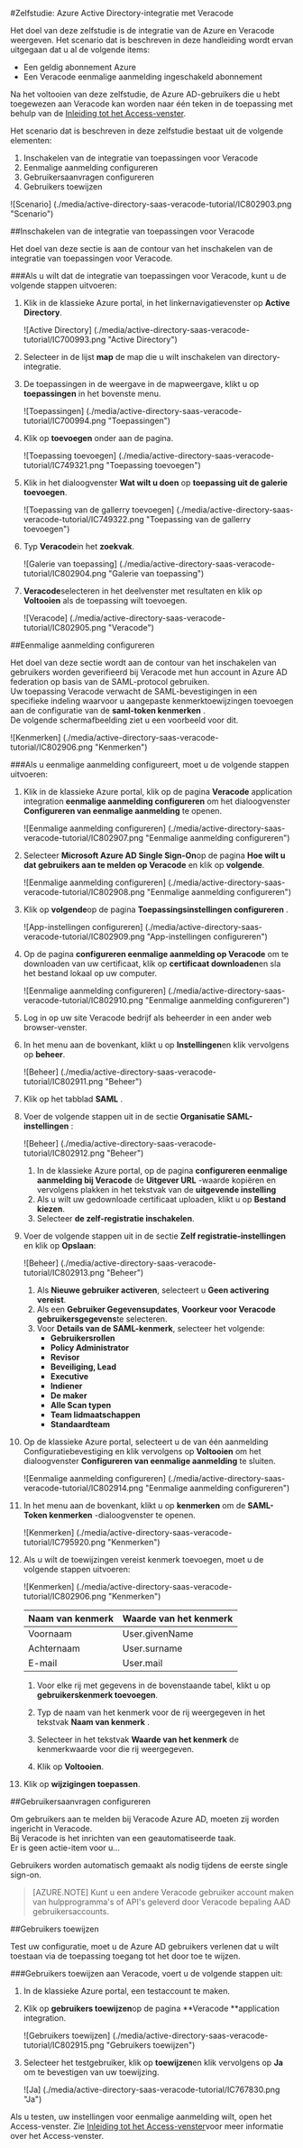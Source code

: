 <properties 
    pageTitle="Zelfstudie: Azure Active Directory-integratie met Veracode | Microsoft Azure" 
    description="Meer informatie over het Veracode met Azure Active Directory gebruiken voor het inschakelen van eenmalige aanmelding, geautomatiseerde provisioning en meer!" 
    services="active-directory" 
    authors="jeevansd"  
    documentationCenter="na" 
    manager="femila"/>
<tags 
    ms.service="active-directory" 
    ms.devlang="na" 
    ms.topic="article" 
    ms.tgt_pltfrm="na" 
    ms.workload="identity" 
    ms.date="09/11/2016" 
    ms.author="jeedes" />

#<a name="tutorial-azure-active-directory-integration-with-veracode"></a>Zelfstudie: Azure Active Directory-integratie met Veracode
  
Het doel van deze zelfstudie is de integratie van de Azure en Veracode weergeven. Het scenario dat is beschreven in deze handleiding wordt ervan uitgegaan dat u al de volgende items:

-   Een geldig abonnement Azure
-   Een Veracode eenmalige aanmelding ingeschakeld abonnement
  
Na het voltooien van deze zelfstudie, de Azure AD-gebruikers die u hebt toegewezen aan Veracode kan worden naar één teken in de toepassing met behulp van de [Inleiding tot het Access-venster](active-directory-saas-access-panel-introduction.md).
  
Het scenario dat is beschreven in deze zelfstudie bestaat uit de volgende elementen:

1.  Inschakelen van de integratie van toepassingen voor Veracode
2.  Eenmalige aanmelding configureren
3.  Gebruikersaanvragen configureren
4.  Gebruikers toewijzen

![Scenario] (./media/active-directory-saas-veracode-tutorial/IC802903.png "Scenario")

##<a name="enabling-the-application-integration-for-veracode"></a>Inschakelen van de integratie van toepassingen voor Veracode
  
Het doel van deze sectie is aan de contour van het inschakelen van de integratie van toepassingen voor Veracode.

###<a name="to-enable-the-application-integration-for-veracode-perform-the-following-steps"></a>Als u wilt dat de integratie van toepassingen voor Veracode, kunt u de volgende stappen uitvoeren:

1.  Klik in de klassieke Azure portal, in het linkernavigatievenster op **Active Directory**.

    ![Active Directory] (./media/active-directory-saas-veracode-tutorial/IC700993.png "Active Directory")

2.  Selecteer in de lijst **map** de map die u wilt inschakelen van directory-integratie.

3.  De toepassingen in de weergave in de mapweergave, klikt u op **toepassingen** in het bovenste menu.

    ![Toepassingen] (./media/active-directory-saas-veracode-tutorial/IC700994.png "Toepassingen")

4.  Klik op **toevoegen** onder aan de pagina.

    ![Toepassing toevoegen] (./media/active-directory-saas-veracode-tutorial/IC749321.png "Toepassing toevoegen")

5.  Klik in het dialoogvenster **Wat wilt u doen** op **toepassing uit de galerie toevoegen**.

    ![Toepassing van de gallerry toevoegen] (./media/active-directory-saas-veracode-tutorial/IC749322.png "Toepassing van de gallerry toevoegen")

6.  Typ **Veracode**in het **zoekvak**.

    ![Galerie van toepassing] (./media/active-directory-saas-veracode-tutorial/IC802904.png "Galerie van toepassing")

7.  **Veracode**selecteren in het deelvenster met resultaten en klik op **Voltooien** als de toepassing wilt toevoegen.

    ![Veracode] (./media/active-directory-saas-veracode-tutorial/IC802905.png "Veracode")

##<a name="configuring-single-sign-on"></a>Eenmalige aanmelding configureren
  
Het doel van deze sectie wordt aan de contour van het inschakelen van gebruikers worden geverifieerd bij Veracode met hun account in Azure AD federation op basis van de SAML-protocol gebruiken.  
Uw toepassing Veracode verwacht de SAML-bevestigingen in een specifieke indeling waarvoor u aangepaste kenmerktoewijzingen toevoegen aan de configuratie van de **saml-token kenmerken** .  
De volgende schermafbeelding ziet u een voorbeeld voor dit.

![Kenmerken] (./media/active-directory-saas-veracode-tutorial/IC802906.png "Kenmerken")

###<a name="to-configure-single-sign-on-perform-the-following-steps"></a>Als u eenmalige aanmelding configureert, moet u de volgende stappen uitvoeren:

1.  Klik in de klassieke Azure portal, klik op de pagina **Veracode** application integration **eenmalige aanmelding configureren** om het dialoogvenster **Configureren van eenmalige aanmelding** te openen.

    ![Eenmalige aanmelding configureren] (./media/active-directory-saas-veracode-tutorial/IC802907.png "Eenmalige aanmelding configureren")

2.  Selecteer **Microsoft Azure AD Single Sign-On**op de pagina **Hoe wilt u dat gebruikers aan te melden op Veracode** en klik op **volgende**.

    ![Eenmalige aanmelding configureren] (./media/active-directory-saas-veracode-tutorial/IC802908.png "Eenmalige aanmelding configureren")

3.  Klik op **volgende**op de pagina **Toepassingsinstellingen configureren** .

    ![App-instellingen configureren] (./media/active-directory-saas-veracode-tutorial/IC802909.png "App-instellingen configureren")

4.  Op de pagina **configureren eenmalige aanmelding op Veracode** om te downloaden van uw certificaat, klik op **certificaat downloaden**en sla het bestand lokaal op uw computer.

    ![Eenmalige aanmelding configureren] (./media/active-directory-saas-veracode-tutorial/IC802910.png "Eenmalige aanmelding configureren")

5.  Log in op uw site Veracode bedrijf als beheerder in een ander web browser-venster.

6.  In het menu aan de bovenkant, klikt u op **Instellingen**en klik vervolgens op **beheer**.

    ![Beheer] (./media/active-directory-saas-veracode-tutorial/IC802911.png "Beheer")

7.  Klik op het tabblad **SAML** .

8.  Voer de volgende stappen uit in de sectie **Organisatie SAML-instellingen** :

    ![Beheer] (./media/active-directory-saas-veracode-tutorial/IC802912.png "Beheer")

    1.  In de klassieke Azure portal, op de pagina **configureren eenmalige aanmelding bij Veracode** de **Uitgever URL** -waarde kopiëren en vervolgens plakken in het tekstvak van de **uitgevende instelling**
    2.  Als u wilt uw gedownloade certificaat uploaden, klikt u op **Bestand kiezen**.
    3.  Selecteer **de zelf-registratie inschakelen**.

9.  Voer de volgende stappen uit in de sectie **Zelf registratie-instellingen** en klik op **Opslaan**:

    ![Beheer] (./media/active-directory-saas-veracode-tutorial/IC802913.png "Beheer")

    1.  Als **Nieuwe gebruiker activeren**, selecteert u **Geen activering vereist**.
    2.  Als een **Gebruiker Gegevensupdates**, **Voorkeur voor Veracode gebruikersgegevens**te selecteren.
    3.  Voor **Details van de SAML-kenmerk**, selecteer het volgende:
        -   **Gebruikersrollen**
        -   **Policy Administrator**
        -   **Revisor**
        -   **Beveiliging, Lead**
        -   **Executive**
        -   **Indiener**
        -   **De maker**
        -   **Alle Scan typen**
        -   **Team lidmaatschappen**
        -   **Standaardteam**

10. Op de klassieke Azure portal, selecteert u de van één aanmelding Configuratiebevestiging en klik vervolgens op **Voltooien** om het dialoogvenster **Configureren van eenmalige aanmelding** te sluiten.

    ![Eenmalige aanmelding configureren] (./media/active-directory-saas-veracode-tutorial/IC802914.png "Eenmalige aanmelding configureren")

11. In het menu aan de bovenkant, klikt u op **kenmerken** om de **SAML-Token kenmerken** -dialoogvenster te openen.

    ![Kenmerken] (./media/active-directory-saas-veracode-tutorial/IC795920.png "Kenmerken")

12. Als u wilt de toewijzingen vereist kenmerk toevoegen, moet u de volgende stappen uitvoeren:

    ![Kenmerken] (./media/active-directory-saas-veracode-tutorial/IC802906.png "Kenmerken")

  	| Naam van kenmerk | Waarde van het kenmerk |
  	|:---------------|:----------------|
  	| Voornaam      | User.givenName  |
  	| Achternaam       | User.surname    |
  	| E-mail          | User.mail       |

    1.  Voor elke rij met gegevens in de bovenstaande tabel, klikt u op **gebruikerskenmerk toevoegen**.
    
    2.  Typ de naam van het kenmerk voor de rij weergegeven in het tekstvak **Naam van kenmerk** .

    3.  Selecteer in het tekstvak **Waarde van het kenmerk** de kenmerkwaarde voor die rij weergegeven.

    4.  Klik op **Voltooien**.

13. Klik op **wijzigingen toepassen**.

##<a name="configuring-user-provisioning"></a>Gebruikersaanvragen configureren
  
Om gebruikers aan te melden bij Veracode Azure AD, moeten zij worden ingericht in Veracode.  
Bij Veracode is het inrichten van een geautomatiseerde taak.  
Er is geen actie-item voor u...
  
Gebruikers worden automatisch gemaakt als nodig tijdens de eerste single sign-on.

>[AZURE.NOTE] Kunt u een andere Veracode gebruiker account maken van hulpprogramma's of API's geleverd door Veracode bepaling AAD gebruikersaccounts.

##<a name="assigning-users"></a>Gebruikers toewijzen
  
Test uw configuratie, moet u de Azure AD gebruikers verlenen dat u wilt toestaan via de toepassing toegang tot het door toe te wijzen.

###<a name="to-assign-users-to-veracode-perform-the-following-steps"></a>Gebruikers toewijzen aan Veracode, voert u de volgende stappen uit:

1.  In de klassieke Azure portal, een testaccount te maken.

2.  Klik op **gebruikers toewijzen**op de pagina **Veracode **application integration.

    ![Gebruikers toewijzen] (./media/active-directory-saas-veracode-tutorial/IC802915.png "Gebruikers toewijzen")

3.  Selecteer het testgebruiker, klik op **toewijzen**en klik vervolgens op **Ja** om te bevestigen van uw toewijzing.

    ![Ja] (./media/active-directory-saas-veracode-tutorial/IC767830.png "Ja")
  
Als u testen, uw instellingen voor eenmalige aanmelding wilt, open het Access-venster. Zie [Inleiding tot het Access-venster](active-directory-saas-access-panel-introduction.md)voor meer informatie over het Access-venster.